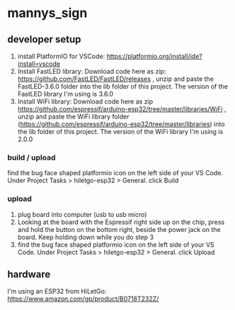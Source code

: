 # mannys_sign

## developer setup

1. install PlatformIO for VSCode: https://platformio.org/install/ide?install=vscode
2. Install FastLED library: Download code here as zip: https://github.com/FastLED/FastLED/releases , unzip and paste the FastLED-3.6.0 folder into the lib folder of this project. The version of the FastLED library I'm using is 3.6.0
3. Install WiFi library: Download code here as zip https://github.com/espressif/arduino-esp32/tree/master/libraries/WiFi , unzip and paste the WiFi library folder (https://github.com/espressif/arduino-esp32/tree/master/libraries) into the lib folder of this project. The version of the WiFi library I'm using is 2.0.0

### build / upload

find the bug face shaped platformio icon on the left side of your VS Code. Under Project Tasks > hiletgo-esp32 > General. click Build

### upload

1. plug board into computer (usb to usb micro)
2. Looking at the board with the Espressif right side up on the chip, press and hold the button on the bottom right, beside the power jack on the board. Keep holding down while you do step 3
3. find the bug face shaped platformio icon on the left side of your VS Code. Under Project Tasks > hiletgo-esp32 > General. click Upload

## hardware

I'm using an ESP32 from HiLetGo: https://www.amazon.com/gp/product/B0718T232Z/
